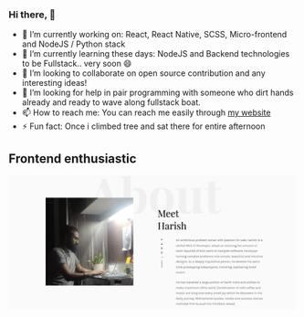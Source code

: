 ### Hi there, 👋

- 🔭 I’m currently working on: React, React Native, SCSS, Micro-frontend and NodeJS / Python stack 
- 🌱 I’m currently learning these days: NodeJS and Backend technologies to be Fullstack.. very soon 😄
- 👯 I’m looking to collaborate on open source contribution and any interesting ideas!
- 🤔 I’m looking for help in pair programming with someone who dirt hands already and ready to wave  along fullstack boat.
- 📫 How to reach me: You can reach me easily through <a href="https://harish.website">my website</a>
- ⚡ Fun fact: Once i climbed tree and sat there for entire afternoon

## Frontend enthusiastic

![Site preview](https://raw.githubusercontent.com/HarishBoke/HarishBoke/master/content/harish.website.png)
